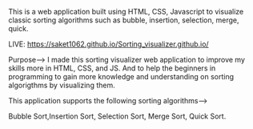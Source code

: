 This is a web application built using HTML, CSS, Javascript to visualize classic sorting algorithms such as bubble, insertion, selection, merge, quick.

LIVE:  https://saket1062.github.io/Sorting_visualizer.github.io/

Purpose-->
I made this sorting visualizer web application to improve my skills more in HTML, CSS, and JS. And to help the beginners in programming to gain more knowledge and understanding on sorting algorigthms by visualizing them.


This application supports the following sorting algorithms-->

Bubble Sort,Insertion Sort, Selection Sort, Merge Sort, Quick Sort.
